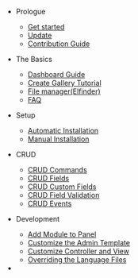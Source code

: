 - Prologue
    - [Get started](/docs/master/get-started)
    - [Update](/docs/master/update)
    - [Contribution Guide](/docs/master/contributing)

- The Basics
    - [Dashboard Guide](/docs/master/dashboard-guide)
    - [Create Gallery Tutorial](/docs/master/create-gallery)
    - [File manager(Elfinder)](/docs/master/elfinder)
    - [FAQ](/docs/master/faq)

- Setup
    - [Automatic Installation](/docs/master/automatic-installation)
    - [Manual Installation](/docs/master/manual-installation)

- CRUD
    - [CRUD Commands](/docs/master/crud-commands)
    - [CRUD Fields](/docs/master/crud-fields)
    - [CRUD Custom Fields](/docs/master/crud-custom-fields)
    - [CRUD Field Validation](/docs/master/crud-field-validation)
    - [CRUD Events](/docs/master/crud-events)

- Development
    - [Add Module to Panel](/docs/master/create-package)
    - [Customize the Admin Template](/docs/master/customize-admin-template)
    - [Customize Controller and View](/docs/master/customized-controller-view)
    - [Overriding the Language Files](/docs/master/override-lang-files)

- 
